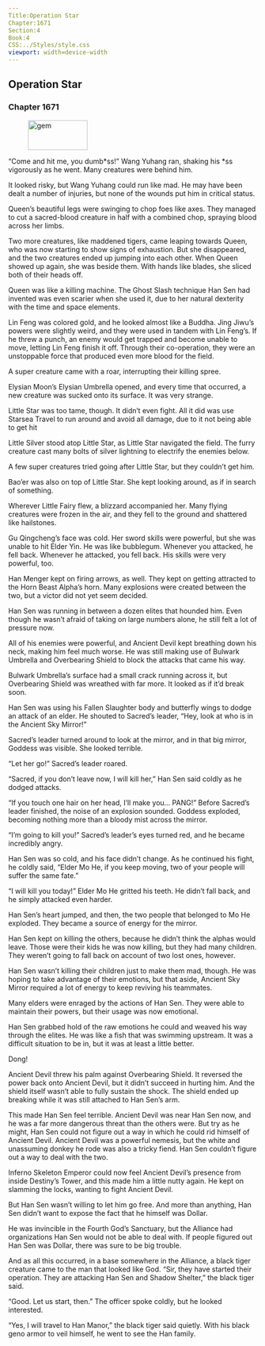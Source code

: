 ```yaml
---
Title:Operation Star 
Chapter:1671 
Section:4 
Book:4 
CSS:../Styles/style.css 
viewport: width=device-width
---
```

  
## Operation Star
### Chapter 1671
  
<figure>
	<img src="../Images/gem.gif" alt="gem" id="gem" width="120" height="60" />
</figure>
  

  
“Come and hit me, you dumb*ss!” Wang Yuhang ran, shaking his *ss vigorously as he went. Many creatures were behind him.

It looked risky, but Wang Yuhang could run like mad. He may have been dealt a number of injuries, but none of the wounds put him in critical status.

Queen’s beautiful legs were swinging to chop foes like axes. They managed to cut a sacred-blood creature in half with a combined chop, spraying blood across her limbs.

Two more creatures, like maddened tigers, came leaping towards Queen, who was now starting to show signs of exhaustion. But she disappeared, and the two creatures ended up jumping into each other. When Queen showed up again, she was beside them. With hands like blades, she sliced both of their heads off.

Queen was like a killing machine. The Ghost Slash technique Han Sen had invented was even scarier when she used it, due to her natural dexterity with the time and space elements.

Lin Feng was colored gold, and he looked almost like a Buddha. Jing Jiwu’s powers were slightly weird, and they were used in tandem with Lin Feng’s. If he threw a punch, an enemy would get trapped and become unable to move, letting Lin Feng finish it off. Through their co-operation, they were an unstoppable force that produced even more blood for the field.

A super creature came with a roar, interrupting their killing spree.

Elysian Moon’s Elysian Umbrella opened, and every time that occurred, a new creature was sucked onto its surface. It was very strange.

Little Star was too tame, though. It didn’t even fight. All it did was use Starsea Travel to run around and avoid all damage, due to it not being able to get hit

Little Silver stood atop Little Star, as Little Star navigated the field. The furry creature cast many bolts of silver lightning to electrify the enemies below.

A few super creatures tried going after Little Star, but they couldn’t get him.

Bao’er was also on top of Little Star. She kept looking around, as if in search of something.

Wherever Little Fairy flew, a blizzard accompanied her. Many flying creatures were frozen in the air, and they fell to the ground and shattered like hailstones.

Gu Qingcheng’s face was cold. Her sword skills were powerful, but she was unable to hit Elder Yin. He was like bubblegum. Whenever you attacked, he fell back. Whenever he attacked, you fell back. His skills were very powerful, too.

Han Menger kept on firing arrows, as well. They kept on getting attracted to the Horn Beast Alpha’s horn. Many explosions were created between the two, but a victor did not yet seem decided.

Han Sen was running in between a dozen elites that hounded him. Even though he wasn’t afraid of taking on large numbers alone, he still felt a lot of pressure now.

All of his enemies were powerful, and Ancient Devil kept breathing down his neck, making him feel much worse. He was still making use of Bulwark Umbrella and Overbearing Shield to block the attacks that came his way.

Bulwark Umbrella’s surface had a small crack running across it, but Overbearing Shield was wreathed with far more. It looked as if it’d break soon.

Han Sen was using his Fallen Slaughter body and butterfly wings to dodge an attack of an elder. He shouted to Sacred’s leader, “Hey, look at who is in the Ancient Sky Mirror!”

Sacred’s leader turned around to look at the mirror, and in that big mirror, Goddess was visible. She looked terrible.

“Let her go!” Sacred’s leader roared.

“Sacred, if you don’t leave now, I will kill her,” Han Sen said coldly as he dodged attacks.

“If you touch one hair on her head, I’ll make you… PANG!” Before Sacred’s leader finished, the noise of an explosion sounded. Goddess exploded, becoming nothing more than a bloody mist across the mirror.

“I’m going to kill you!” Sacred’s leader’s eyes turned red, and he became incredibly angry.

Han Sen was so cold, and his face didn’t change. As he continued his fight, he coldly said, “Elder Mo He, if you keep moving, two of your people will suffer the same fate.”

“I will kill you today!” Elder Mo He gritted his teeth. He didn’t fall back, and he simply attacked even harder.

Han Sen’s heart jumped, and then, the two people that belonged to Mo He exploded. They became a source of energy for the mirror.

Han Sen kept on killing the others, because he didn’t think the alphas would leave. Those were their kids he was now killing, but they had many children. They weren’t going to fall back on account of two lost ones, however.

Han Sen wasn’t killing their children just to make them mad, though. He was hoping to take advantage of their emotions, but that aside, Ancient Sky Mirror required a lot of energy to keep reviving his teammates.

Many elders were enraged by the actions of Han Sen. They were able to maintain their powers, but their usage was now emotional.

Han Sen grabbed hold of the raw emotions he could and weaved his way through the elites. He was like a fish that was swimming upstream. It was a difficult situation to be in, but it was at least a little better.

Dong!

Ancient Devil threw his palm against Overbearing Shield. It reversed the power back onto Ancient Devil, but it didn’t succeed in hurting him. And the shield itself wasn’t able to fully sustain the shock. The shield ended up breaking while it was still attached to Han Sen’s arm.

This made Han Sen feel terrible. Ancient Devil was near Han Sen now, and he was a far more dangerous threat than the others were. But try as he might, Han Sen could not figure out a way in which he could rid himself of Ancient Devil. Ancient Devil was a powerful nemesis, but the white and unassuming donkey he rode was also a tricky fiend. Han Sen couldn’t figure out a way to deal with the two.

Inferno Skeleton Emperor could now feel Ancient Devil’s presence from inside Destiny’s Tower, and this made him a little nutty again. He kept on slamming the locks, wanting to fight Ancient Devil.

But Han Sen wasn’t willing to let him go free. And more than anything, Han Sen didn’t want to expose the fact that he himself was Dollar.

He was invincible in the Fourth God’s Sanctuary, but the Alliance had organizations Han Sen would not be able to deal with. If people figured out Han Sen was Dollar, there was sure to be big trouble.

And as all this occurred, in a base somewhere in the Alliance, a black tiger creature came to the man that looked like God. “Sir, they have started their operation. They are attacking Han Sen and Shadow Shelter,” the black tiger said.

“Good. Let us start, then.” The officer spoke coldly, but he looked interested.

“Yes, I will travel to Han Manor,” the black tiger said quietly. With his black geno armor to veil himself, he went to see the Han family.